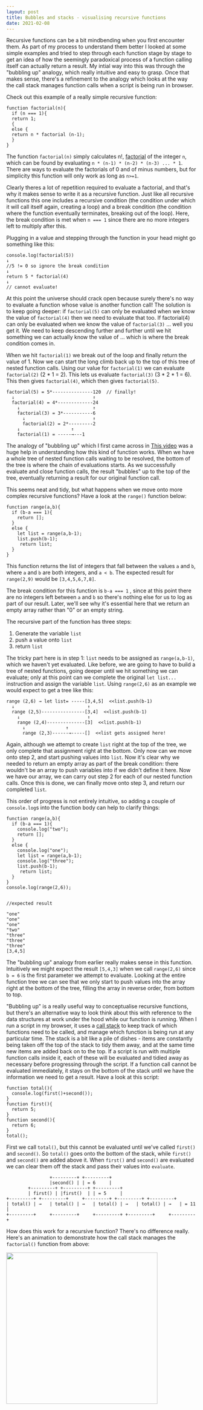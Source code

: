 ```yaml
---
layout: post
title: Bubbles and stacks - visualising recursive functions
date: 2021-02-08
---
```


Recursive functions can be a bit mindbending when you first encounter them. As part of my process to understand them better I looked at some simple examples and tried to step through each function stage by stage to get an idea of how the seemingly paradoxical process of a function calling itself can actually return a result. My intial way into this was through the "bubbling up" analogy, which really intuitive and easy to grasp. Once that makes sense, there's a refinement to the analogy which looks at the way the call stack manages function calls when a script is being run in browser. 

Check out this example of a really simple recursive function:

	function factorial(n){
	  if (n === 1){
	  return 1;
	  {
	  else {
	  return n * factorial (n-1);
	  }
	} 

The function `factorial(n)` simply calculates n!, [factorial](https://en.wikipedia.org/wiki/Factorial) of the integer `n`, which can be found by evaluating `n * (n-1) * (n-2) * (n-3) ... * 1`. There are ways to evaluate the factorials of 0 and of minus numbers, but for simplicity this function will only work as long as `n>=1`. 

Clearly theres a lot of repetition required to evaluate a factorial, and that's why it makes sense to write it as a recursive function. Just like all recursive functions this one includes a recursive condition (the condition under which it will call itself again, creating a loop) and a break condition (the condition where the function eventually terminates, breaking out of the loop). Here, the break condition is met when `n === 1` since there are no more integers left to multiply after this.

Plugging in a value and stepping through the function in your head might go something like this:

	console.log(factorial(5))
	↓ 
	//5 != 0 so ignore the break condition
	↓ 
	return 5 * factorial(4) 
	↓ 
	// cannot evaluate!

At this point the universe should crack open because surely there's no way to evaluate a function whose value is another function call! The solution is to keep going deeper: if `factorial(5)` can only be evaluated when we know the value of `factorial(4)` then we need to evaluate that too. If factorial(4) can only be evaluated when we know the value of `factorial(3)` ... well you get it. We need to keep descending further and further until we hit something we can actually know the value of ... which is where the break condition comes in. 

When we hit `factorial(1)` we break out of the loop and finally return the value of 1. Now we can start the long climb back up to the top of this tree of nested function calls. Using our value for `factorial(1)` we can evaluate `factorial(2)` (2 * 1 = 2). This lets us evaluate `factorial(3)` (3 * 2 * 1 = 6). This then gives `factorial(4)`, which then gives `factorial(5)`.


	factorial(5) = 5*---------------120  // finally!
	  ↓                           	↑
	  factorial(4) = 4*-------------24
	    ↓                       	↑
	    factorial(3) = 3*-----------6
	      ↓                     	↑
	      factorial(2) = 2*---------2
		↓                 	↑
		factorial(1) = -----→---1
                                
The analogy of "bubbling up" which I first came across in [This video](https://www.youtube.com/watch?v=LteNqj4DFD8) was a huge help in understanding how this kind of function works. When we have a whole tree of nested function calls waiting to be resolved, the bottom of the tree is where the chain of evaluations starts. As we successfully evaluate and close function calls, the result "bubbles" up to the top of the tree, eventually returning a result for our original function call.

This seems neat and tidy, but what happens when we move onto more complex recursive functions? Have a look at the `range()` function below:


	function range(a,b){
	  if (b-a === 1){
	    return [];
	  }
	  else {
	    let list = range(a,b-1);
	    list.push(b-1);
	     return list;
	  }
	}

This function returns the list of integers that fall between the values `a` and `b`, where `a` and `b` are both integers, and `a < b`. The expected result for `range(2,9)` would be `[3,4,5,6,7,8]`.

The break condition for this function is `b-a === 1` , since at this point there are no integers left between `a` and `b` so there's nothing else for us to log as part of our result. Later, we'll see why it's essential here that we return an empty array rather than "0" or an empty string.

The recursive part of the function has three steps:

1. Generate the variable `list`
2. push a value onto `list`
3. return `list`

The tricky part here is in step 1: `list` needs to be assigned as `range(a,b-1)`, which we haven't yet evaluated. Like before, we are going to have to build a tree of nested functions, going deeper until we hit something we can evaluate; only at this point can we complete the original `let list...` instruction and assign the variable `list`. 
Using `range(2,6)` as an example we would expect to get a tree like this:


	range (2,6) → let list= -----[3,4,5]  <<list.push(b-1)
	  ↓                           ↑
	  range (2,5)----------------[3,4]  <<list.push(b-1)
	    ↓                         ↑
	    range (2,4)--------------[3]  <<list.push(b-1)
	      ↓ 		      ↑
	      range (2,3)------→-----[]  <<list gets assigned here!


Again, although we attempt to create `list` right at the top of the tree, we only complete that assignment right at the bottom. Only now can we move onto step 2, and start pushing values into `list`. Now it's clear why we needed to return an empty array as part of the break condition: there wouldn't be an array to push variables into if we didn't define it here. Now we have our array, we can carry out step 2 for each of our nested function calls. Once this is done, we can finally move onto step 3, and return our completed `list`.

This order of progress is not entirely intuitive, so adding a couple of `console.log`s into the function body can help to clarify things:

	function range(a,b){
	  if (b-a === 1){
	    console.log("two");
	    return [];
	  }
	  else {
	    console.log("one");
	    let list = range(a,b-1);
	    console.log("three");
	    list.push(b-1);
	     return list;
	  }
	}
	console.log(range(2,6));


	//expected result

	"one"
	"one"
	"one"
	"two"
	"three"
	"three"
	"three"
	[3,4,5]

The "bubbling up" analogy from earlier really makes sense in this function. Intuitively we might expect the result `[5,4,3]` when we call `range(2,6)` since `b = 6` is the first parameter we attempt to evaluate. Looking at the entire function tree we can see that we only start to push values into the array right at the bottom of the tree, filling the array in reverse order, from bottom to top. 

"Bubbling up" is a really useful way to conceptualise recursive functions, but there's an alternative way to look think about this with reference to the data structures at work under the hood while our function is running. When I run a script in my browser, it uses a [call stack](https://developer.mozilla.org/en-US/docs/Glossary/Call_stack) to keep track of which functions need to be called, and manage which function is being run at any particular time. The stack is a bit like a pile of dishes - items are constantly being taken off the top of the stack to tidy them away, and at the same time new items are added back on to the top. If a script is run with multiple function calls inside it, each of these will be evaluated and tidied away as necessary before progressing through the script. If a function call cannot be evaluated immediately, it stays on the bottom of the stack until we have the information we need to get a result. Have a look at this script:

	function total(){
	  console.log(first()+second());
	}
	function first(){
	  return 5;
	}
	function second(){
	  return 6;
	}
	total();


First we call `total()`, but this cannot be evaluated until we've called `first()` and `second()`. So `total()` goes onto the bottom of the stack, while `first()` and `second()` are added above it. When `first()` and `second()` are evaluated we can clear them off the stack and pass their values into `evaluate`. 

					+---------+	+---------+
					|second() |	| = 6     |
			+---------+	+---------+	+---------+
			| first() |	|first()  |	| = 5     |
	+---------+	+---------+     +---------+	+---------+	+---------+
	| total() | →   | total() | →   | total() | →	| total() | →   | = 11    |
	+---------+     +---------+     +---------+	+---------+ 	+---------+

How does this work for a recursive function? There's no difference really. Here's an animation to demonstrate how the call stack manages the `factorial()` function from above:

<img src="https://github.com/jxbx/jxbx.github.io/blob/main/images/factorialanim.gif?raw=true" width="400px"
class="blog-img">



